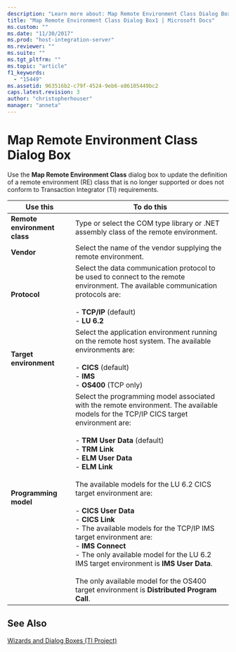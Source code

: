 ```yaml
---
description: "Learn more about: Map Remote Environment Class Dialog Box"
title: "Map Remote Environment Class Dialog Box1 | Microsoft Docs"
ms.custom: ""
ms.date: "11/30/2017"
ms.prod: "host-integration-server"
ms.reviewer: ""
ms.suite: ""
ms.tgt_pltfrm: ""
ms.topic: "article"
f1_keywords: 
  - "15449"
ms.assetid: 963516b2-c79f-4524-9eb6-e86105449bc2
caps.latest.revision: 3
author: "christopherhouser"
manager: "anneta"
---
```

# Map Remote Environment Class Dialog Box
Use the **Map Remote Environment Class** dialog box to update the definition of a remote environment (RE) class that is no longer supported or does not conform to Transaction Integrator (TI) requirements.  
  
|Use this|To do this|  
|--------------|----------------|  
|**Remote environment class**|Type or select the COM type library or .NET assembly class of the remote environment.|  
|**Vendor**|Select the name of the vendor supplying the remote environment.|  
|**Protocol**|Select the data communication protocol to be used to connect to the remote environment. The available communication protocols are:<br /><br /> -   **TCP/IP** (default)<br />-   **LU 6.2**|  
|**Target environment**|Select the application environment running on the remote host system. The available environments are:<br /><br /> -   **CICS** (default)<br />-   **IMS**<br />-   **OS400** (TCP only)|  
|**Programming model**|Select the programming model associated with the remote environment. The available models for the TCP/IP CICS target environment are:<br /><br /> -   **TRM User Data** (default)<br />-   **TRM Link**<br />-   **ELM User Data**<br />-   **ELM Link**<br /><br /> The available models for the LU 6.2 CICS target environment are:<br /><br /> -   **CICS User Data**<br />-   **CICS Link**<br />-   The available models for the TCP/IP IMS target environment are:<br />-   **IMS Connect**<br />-   The only available model for the LU 6.2 IMS target environment is **IMS User Data**.<br /><br /> The only available model for the OS400 target environment is **Distributed Program Call**.|  
  
## See Also  
 [Wizards and Dialog Boxes (TI Project)](../core/wizards-and-dialog-boxes-ti-project-1.md)
